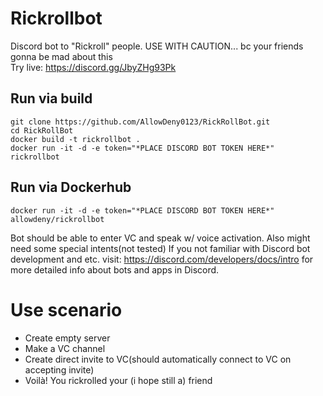 # Rickrollbot
Discord bot to "Rickroll" people.
USE WITH CAUTION... bc your friends gonna be mad about this\
Try live: https://discord.gg/JbyZHg93Pk
## Run via build
```
git clone https://github.com/AllowDeny0123/RickRollBot.git
cd RickRollBot
docker build -t rickrollbot .
docker run -it -d -e token="*PLACE DISCORD BOT TOKEN HERE*" rickrollbot
```
## Run via Dockerhub
```
docker run -it -d -e token="*PLACE DISCORD BOT TOKEN HERE*" allowdeny/rickrollbot
```
Bot should be able to enter VC and speak w/ voice activation. Also might need some special intents(not tested)
If you not familiar with Discord bot development and etc.
visit: https://discord.com/developers/docs/intro
for more detailed info about bots and apps in Discord.

# Use scenario
- Create empty server
- Make a VC channel
- Create direct invite to VC(should automatically connect to VC on accepting invite)
- Voilà! You rickrolled your (i hope still a) friend
